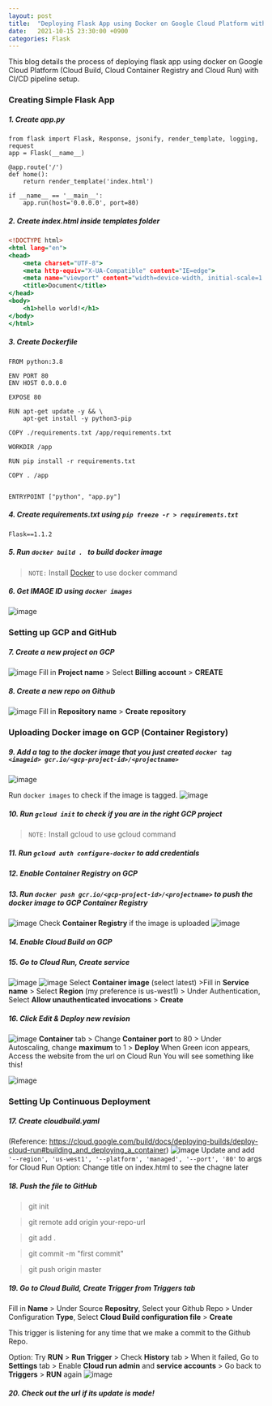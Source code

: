 ```yaml
---
layout: post
title:  "Deploying Flask App using Docker on Google Cloud Platform with CI/CD pipeline"
date:   2021-10-15 23:30:00 +0900
categories: Flask
---
```


This blog details the process of deploying flask app using docker on Google Cloud Platform (Cloud Build, Cloud Container Registry and Cloud Run) with CI/CD pipeline setup.

### Creating Simple Flask App
##### 1. Create *app.py*
```
from flask import Flask, Response, jsonify, render_template, logging, request
app = Flask(__name__)

@app.route('/')
def home():
    return render_template('index.html')

if __name__ == '__main__':
    app.run(host='0.0.0.0', port=80)
```

##### 2. Create *index.html* inside *templates* folder
``` html:templates/index.html
<!DOCTYPE html>
<html lang="en">
<head>
    <meta charset="UTF-8">
    <meta http-equiv="X-UA-Compatible" content="IE=edge">
    <meta name="viewport" content="width=device-width, initial-scale=1.0">
    <title>Document</title>
</head>
<body>
    <h1>hello world!</h1>
</body>
</html>
```

##### 3. Create *Dockerfile*
```
FROM python:3.8

ENV PORT 80
ENV HOST 0.0.0.0

EXPOSE 80

RUN apt-get update -y && \
    apt-get install -y python3-pip

COPY ./requirements.txt /app/requirements.txt

WORKDIR /app

RUN pip install -r requirements.txt

COPY . /app


ENTRYPOINT ["python", "app.py"]
```

##### 4. Create *requirements.txt* using `pip freeze -r > requirements.txt`
```
Flask==1.1.2
```

##### 5. Run `docker build . ` to build docker image
> ``NOTE:`` Install [Docker](https://docs.docker.com/get-docker/) to use docker command

##### 6. Get IMAGE ID using ```docker images```
![image](/blog/assets/images/2021101701.png)

### Setting up GCP and GitHub
##### 7. Create a new project on GCP
![image](/blog/assets/images/2021101702.png)
Fill in **Project name** > Select **Billing account** > **CREATE**

##### 8. Create a new repo on Github
![image](/blog/assets/images/2021101703.png)
Fill in **Repository name** > **Create repository**

### Uploading Docker image on GCP (Container Registory)
##### 9. Add a tag to the docker image that you just created `docker tag <imageid> gcr.io/<gcp-project-id>/<projectname>`
![image](/blog/assets/images/2021101704.png)

Run `docker images` to check if the image is tagged.
![image](/blog/assets/images/2021101705.png)

##### 10. Run `gcloud init` to check if you are in the right GCP project
> ``NOTE:`` Install gcloud to use gcloud command

##### 11. Run `gcloud auth configure-docker` to add credentials

##### 12. Enable Container Registry on GCP

##### 13. Run `docker push gcr.io/<gcp-project-id>/<projectname>` to push the docker image to GCP Container Registry
![image](/blog/assets/images/2021101706.png)
Check **Container Registry** if the image is uploaded
![image](/blog/assets/images/2021101707.png)


##### 14. Enable Cloud Build on GCP

##### 15. Go to Cloud Run, Create service
![image](/blog/assets/images/2021101708.png)
![image](/blog/assets/images/2021101709.png)
Select **Container image** (select latest) >Fill in **Service name** > Select **Region** (my preference is us-west1) > Under Authentication, Select **Allow unauthenticated invocations** > **Create**

##### 16. Click Edit & Deploy new revision
![image](/blog/assets/images/2021101710.png)
**Container** tab > Change **Container port** to 80 > Under Autoscaling, change **maximum** to 1 > **Deploy**
When Green icon appears, Access the website from the url on Cloud Run
You will see something like this!

![image](/blog/assets/images/2021101713.png)

### Setting Up Continuous Deployment

##### 17. Create *cloudbuild.yaml* 
(Reference: https://cloud.google.com/build/docs/deploying-builds/deploy-cloud-run#building_and_deploying_a_container)
![image](/blog/assets/images/2021101711.png)
Update and add `'--region', 'us-west1', '--platform', 'managed', '--port', '80'` to args for Cloud Run
Option: Change title on index.html to see the chagne later

##### 18. Push the file to GitHub
> git init

> git remote add origin your-repo-url

> git  add .

> git commit -m "first commit"

> git push origin master


##### 19. Go to Cloud Build, Create Trigger from Triggers tab

Fill in **Name** > Under Source **Repositry**, Select your Github Repo > Under Configuration **Type**, Select **Cloud Build configuration file** > **Create**

This trigger is listening for any time that we make a commit to the Github Repo.

Option: Try **RUN** > **Run Trigger** > Check **History** tab > When it failed, Go to **Settings** tab > Enable **Cloud run admin** and **service accounts** > Go back to **Triggers** > **RUN** again
![image](/blog/assets/images/2021101712.png)


##### 20. Check out the url if its update is made!



